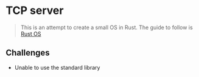 # TCP server

> This is an attempt to create a small OS in Rust. The guide to follow is [Rust OS][Guide]

## Challenges

- Unable to use the standard library

[Guide]: https://youtube.com/playlist?list=PLib6-zlkjfXkdCjQgrZhmfJOWBk_C2FTY&si=3LFRVAx-7W6TPne0
